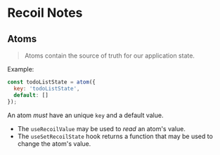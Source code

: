 # Recoil Notes

## Atoms

> Atoms contain the source of truth for our application state.

Example:

```js
const todoListState = atom({
  key: 'todoListState',
  default: []
});
```

An atom _must_ have an unique `key` and a default value.

- The `useRecoilValue` may be used to _read_ an atom's value.
- The `useSetRecoilState` hook returns a function that may be used to change the atom's value.
